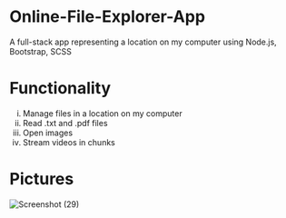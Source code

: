 # Online-File-Explorer-App
A full-stack app representing a location on my computer using Node.js, Bootstrap, SCSS
# Functionality
<ol type='i'>
<li>Manage files in a location on my computer</li>
<li>Read .txt and .pdf files</li>
<li>Open images</li>
<li>Stream videos in chunks</li>
</ol>

# Pictures
![Screenshot (29)](https://user-images.githubusercontent.com/70175969/138542068-36bbc6f5-37a4-4f03-ba5f-dfac860afe96.png)

